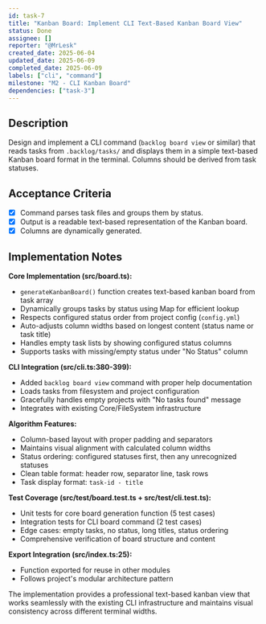 ```yaml
---
id: task-7
title: "Kanban Board: Implement CLI Text-Based Kanban Board View"
status: Done
assignee: []
reporter: "@MrLesk"
created_date: 2025-06-04
updated_date: 2025-06-09
completed_date: 2025-06-09
labels: ["cli", "command"]
milestone: "M2 - CLI Kanban Board"
dependencies: ["task-3"]
---
```


## Description

Design and implement a CLI command (`backlog board view` or similar) that reads tasks from `.backlog/tasks/` and displays them in a simple text-based Kanban board format in the terminal. Columns should be derived from task statuses.

## Acceptance Criteria

- [x] Command parses task files and groups them by status.
- [x] Output is a readable text-based representation of the Kanban board.
- [x] Columns are dynamically generated.

## Implementation Notes

**Core Implementation (src/board.ts):**
- `generateKanbanBoard()` function creates text-based kanban board from task array
- Dynamically groups tasks by status using Map for efficient lookup
- Respects configured status order from project config (`config.yml`)
- Auto-adjusts column widths based on longest content (status name or task title)
- Handles empty task lists by showing configured status columns
- Supports tasks with missing/empty status under "No Status" column

**CLI Integration (src/cli.ts:380-399):**
- Added `backlog board view` command with proper help documentation
- Loads tasks from filesystem and project configuration
- Gracefully handles empty projects with "No tasks found" message
- Integrates with existing Core/FileSystem infrastructure

**Algorithm Features:**
- Column-based layout with proper padding and separators
- Maintains visual alignment with calculated column widths
- Status ordering: configured statuses first, then any unrecognized statuses
- Clean table format: header row, separator line, task rows
- Task display format: `task-id - title`

**Test Coverage (src/test/board.test.ts + src/test/cli.test.ts):**
- Unit tests for core board generation function (5 test cases)
- Integration tests for CLI board command (2 test cases)
- Edge cases: empty tasks, no status, long titles, status ordering
- Comprehensive verification of board structure and content

**Export Integration (src/index.ts:25):**
- Function exported for reuse in other modules
- Follows project's modular architecture pattern

The implementation provides a professional text-based kanban view that works seamlessly with the existing CLI infrastructure and maintains visual consistency across different terminal widths.
